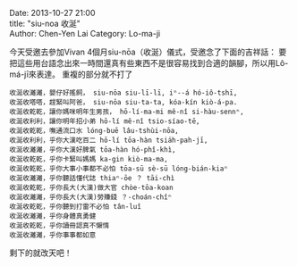 Date: 2013-10-27 21:00  
title: "siu-noa 收涎"  
Author: Chen-Yen Lai
Category: Lo-ma-ji  


今天受邀去參加Vivan 4個月siu-nōa（收涎）儀式，受邀念了下面的吉祥話：
要把這些用台語念出來一時間還真有些東西不是很容易找到合適的韻腳，所以用Lô-má-jī來表達。
重複的部分就不打了

    收涎收灕灕，嬰仔好搖飼， siu-nōa siu-lī-lī, iⁿ--á hó-iô-tshī, 
    收涎收嗒嗒，趕緊叫阿爸， siu-nōa siu-ta-ta, kóa-kín kiò-á-pa.
    收涎收乾乾，讓你媽咪明年生男孩， hō-lí-ma-mi mê-nî si-hàu-sennⁿ, 
    收涎收利利，讓你明年招小弟 hō-lí mê-nî tsio-síao-tē,
    收涎收乾乾，嘸通流口水 lóng-buē lâu-tshùi-nōa,
    收涎收利利，乎你大漢吃百二 hō-lí tōa-hàn tsia̍h-pah-jī,
    收涎收灕灕，乎你大漢好脾氣 tōa-hàn hó-phî-khì,
    收涎收乾乾，乎你卡緊叫媽媽 ka-gin kiò-ma-ma,
    收涎收乾乾，乎你大事小事都不必怕 tōa-sū sè-sū lóng-bián-kiaⁿ
    收涎收灕灕，乎你聽話懂代誌 thiaⁿ-ōe ？ tāi-chì
    收涎收乾乾，乎你長大(大漢)做大官 chòe-tōa-koan
    收涎收灕灕，乎你長大(大漢)勞賺錢 ？-choán-chîⁿ
    收涎收乾乾，乎你聽到打雷不必怕 tân-luî
    收涎收灕灕，乎你身體真勇健
    收涎收乾乾，乎你讀冊認真不懶惰 
    收涎收灕灕，乎你事事都如意

剩下的就改天吧！